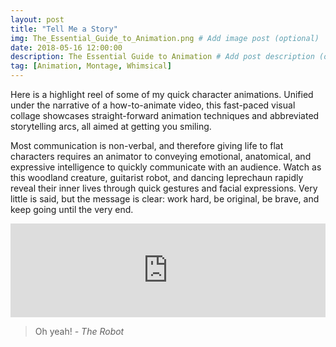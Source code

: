 ```yaml
---
layout: post
title: "Tell Me a Story"
img: The_Essential_Guide_to_Animation.png # Add image post (optional)
date: 2018-05-16 12:00:00 
description: The Essential Guide to Animation # Add post description (optional)
tag: [Animation, Montage, Whimsical]
---
```

Here is a highlight reel of some of my quick character animations.  Unified under the narrative of a how-to-animate video, this fast-paced visual collage showcases straight-forward animation techniques and abbreviated storytelling arcs, all aimed at getting you smiling.

Most communication is non-verbal, and therefore giving life to flat characters requires an animator to conveying emotional, anatomical, and expressive intelligence to quickly communicate with an audience.  Watch as this woodland creature, guitarist robot, and dancing leprechaun rapidly reveal their inner lives through quick gestures and facial expressions.  Very little is said, but the message is clear: work hard, be original, be brave, and keep going until the very end.  

<iframe src="https://player.vimeo.com/video/270125816" width="100%" max-width="1920" frameborder="0" webkitallowfullscreen mozallowfullscreen allowfullscreen></iframe>

> Oh yeah! <cite>- The Robot</cite>
